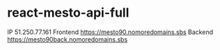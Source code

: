 # react-mesto-api-full
IP 51.250.77.161
Frontend https://mesto90.nomoredomains.sbs
Backend https://mesto90back.nomoredomains.sbs
